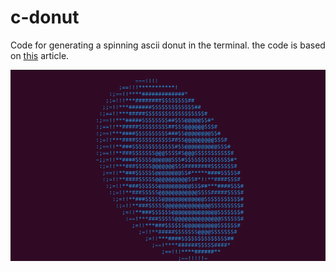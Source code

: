 # c-donut
Code for generating a spinning ascii donut in the terminal. the code is based
on [this](https://www.a1k0n.net/2011/07/20/donut-math.html) article.

![Alt text](./donut.png)
